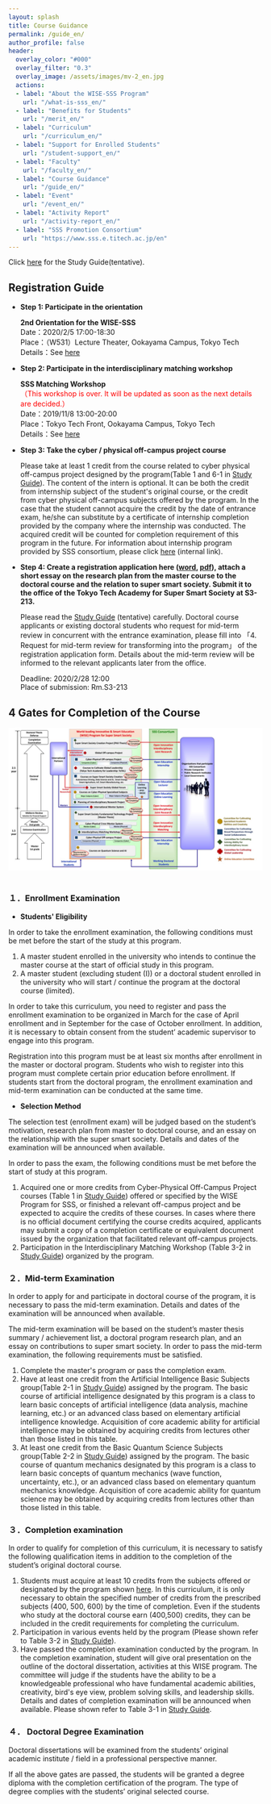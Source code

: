 ```yaml
---
layout: splash
title: Course Guidance
permalink: /guide_en/
author_profile: false
header:
  overlay_color: "#000"
  overlay_filter: "0.3"
  overlay_image: /assets/images/mv-2_en.jpg
  actions:
  - label: "About the WISE-SSS Program"
    url: "/what-is-sss_en/"
  - label: "Benefits for Students"
    url: "/merit_en/"
  - label: "Curriculum"
    url: "/curriculum_en/"
  - label: "Support for Enrolled Students"
    url: "/student-support_en/"
  - label: "Faculty"
    url: "/faculty_en/"
  - label: "Course Guidance"
    url: "/guide_en/"
  - label: "Event"
    url: "/event_en/"
  - label: "Activity Report"
    url: "/activity-report_en/"
  - label: "SSS Promotion Consortium"
    url: "https://www.sss.e.titech.ac.jp/en"
---
```


Click [here](/doc/Guide_SSS.pdf) for the Study Guide(tentative).

## Registration Guide

* **Step 1: Participate in the orientation**

  **2nd Orientation for the WISE-SSS**<br>
  Date：2020/2/5 17:00-18:30<br>
  Place：（W531）Lecture Theater, Ookayama Campus, Tokyo Tech<br>
  Details：See [here](/2nd-orientation_en/)

* **Step 2: Participate in the interdisciplinary matching workshop**

  **SSS Matching Workshop**<br>
  <span style="color:Red">（This workshop is over. It will be updated as soon as the next details are decided.）</span><br>
  Date：2019/11/8 13:00-20:00<br>
  Place：Tokyo Tech Front, Ookayama Campus, Tokyo Tech<br>
  Details：See [here](http://www.sss.e.titech.ac.jp/event-sss-matching-ws-20191108/)

* **​Step 3: Take the cyber / physical off-campus project course**

  Please take at least 1 credit from the course related to cyber physical off-campus project designed by the program(Table 1 and 6-1 in [Study Guide](/doc/Guide_SSS.pdf)). The content of the intern is optional. It can be both the credit from internship subject of the student's original course, or the credit from cyber physical off-campus subjects offered by the program. In the case that the student cannot acquire the credit by the date of entrance exam, he/she can substitute by a certificate of internship completion provided by the company where the internship was conducted. The acquired credit will be counted for completion requirement of this program in the future. For information about internship program provided by SSS consortium, please click [here](https://www.sss.e.titech.ac.jp/for_students/for_students_only/) (internal link).

* **Step 4: Create a registration application here ([word](/doc/2020_Spring_Application.docx), [pdf](/doc/2020_Spring_Application.pdf)), attach a short essay on the research plan from the master course to the doctoral course and the relation to super smart society. Submit it to the office of the Tokyo Tech Academy for Super Smart Society at S3-213.**

  Please read the [Study Guide](/doc/Guide_SSS.pdf) (tentative) carefully. Doctoral course applicants or existing doctoral students who request for mid-term review in concurrent with the entrance examination, please fill into 「4. Request for mid-term review for transforming into the program」 of the registration application form. Details about the mid-term review will be informed to the relevant applicants later from the office.

  Deadline: 2020/2/28 12:00<br>
  Place of submission: Rm.S3-213


## 4 Gates for Completion of the Course

<div style="text-align:center"><img src="/assets/images/curr-en.jpg" /></div><br>

### １．Enrollment Examination

* **Students' Eligibility**

In order to take the enrollment examination, the following conditions must be met before the start of the study at this program.

1. A master student enrolled in the university who intends to continue the master course at the start of official study in this program.
2. A master student (excluding student (I)) or a doctoral student enrolled in the university who will start / continue the program at the doctoral course (limited).

In order to take this curriculum, you need to register and pass the enrollment examination to be organized in March for the case of April enrollment and in September for the case of October enrollment. In addition, it is necessary to obtain consent from the student’ academic supervisor to engage into this program.

Registration into this program must be at least six months after enrollment in the master or doctoral program. Students who wish to register into this program must complete certain prior education before enrollment. If students start from the doctoral program, the enrollment examination and mid-term examination can be conducted at the same time.

* **Selection Method**

The selection test (enrollment exam) will be judged based on the student’s motivation, research plan from master to doctoral course, and an essay on the relationship with the super smart society. Details and dates of the examination will be announced when available.

In order to pass the exam, the following conditions must be met before the start of study at this program.

1. Acquired one or more credits from Cyber-Physical Off-Campus Project courses (Table 1 in [Study Guide](/doc/Guide_SSS.pdf)) offered or specified by the WISE Program for SSS, or finished a relevant off-campus project and be expected to acquire the credits of these courses. In cases where there is no official document certifying the course credits acquired, applicants may submit a copy of a completion certificate or equivalent document issued by the organization that facilitated relevant off-campus projects.
2. Participation in the Interdisciplinary Matching Workshop (Table 3-2 in [Study Guide](/doc/Guide_SSS.pdf)) organized by the program.

### ２．Mid-term Examination

In order to apply for and participate in doctoral course of the program, it is necessary to pass the mid-term examination. Details and dates of the examination will be announced when available.

The mid-term examination will be based on the student’s master thesis summary / achievement list, a doctoral program research plan, and an essay on contributions to super smart society. In order to pass the mid-term examination, the following requirements must be satisfied.

1. Complete the master's program or pass the completion exam.
2. Have at least one credit from the Artificial Intelligence Basic Subjects group(Table 2-1 in [Study Guide](/doc/Guide_SSS.pdf)) assigned by the program. The basic course of artificial intelligence designated by this program is a class to learn basic concepts of artificial intelligence (data analysis, machine learning, etc.) or an advanced class based on elementary artificial intelligence knowledge. Acquisition of core academic ability for artificial intelligence may be obtained by acquiring credits from lectures other than those listed in this table.
3. At least one credit from the Basic Quantum Science Subjects group(Table 2-2 in [Study Guide](/doc/Guide_SSS.pdf)) assigned by the program. The basic course of quantum mechanics designated by this program is a class to learn basic concepts of quantum mechanics (wave function, uncertainty, etc.), or an advanced class based on elementary quantum mechanics knowledge. Acquisition of core academic ability for quantum science may be obtained by acquiring credits from lectures other than those listed in this table.


### ３．Completion examination

In order to qualify for completion of this curriculum, it is necessary to satisfy the following qualification items in addition to the completion of the student’s original doctoral course.

1. Students must acquire at least 10 credits from the subjects offered or designated by the program shown [here](/doc/Guide_SSS.pdf). In this curriculum, it is only necessary to obtain the specified number of credits from the prescribed subjects (400, 500, 600) by the time of completion. Even if the students who study at the doctoral course earn (400,500) credits, they can be included in the credit requirements for completing the curriculum.
2. Participation in various events held by the program (Please shown refer to Table 3-2 in [Study Guide](/doc/Guide_SSS.pdf)).
3. Have passed the completion examination conducted by the program. In the completion examination, student will give oral presentation on the outline of the doctoral dissertation, activities at this WISE program. The committee will judge if the students have the ability to be a knowledgeable professional who have fundamental academic abilities, creativity, bird's eye view, problem solving skills, and leadership skills. Details and dates of completion examination will be announced when available. Please shown refer to Table 3-1 in [Study Guide](/doc/Guide_SSS.pdf).

### ４． Doctoral Degree Examination

Doctoral dissertations will be examined from the students’ original academic institute / field in a professional perspective manner.

If all the above gates are passed, the students will be granted a degree diploma with the completion certification of the program. The type of degree complies with the students’ original selected course.
